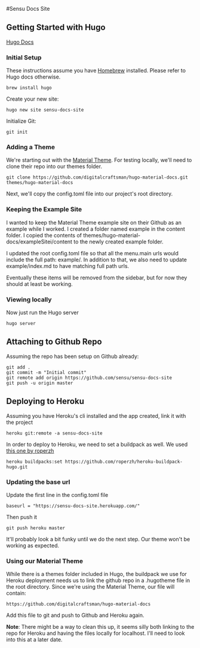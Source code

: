 #Sensu Docs Site

## Getting Started with Hugo
[Hugo Docs](https://gohugo.io/getting-started/installing/)

### Initial Setup
These instructions assume you have [Homebrew](https://brew.sh/) installed. Please refer to Hugo docs otherwise.
```
brew install hugo
```

Create your new site:
```
hugo new site sensu-docs-site
```

Initialize Git:
```
git init
```

### Adding a Theme
We're starting out with the [Material Theme](https://themes.gohugo.io/material-docs/). For testing locally, we'll need to clone their repo into our themes folder.
```
git clone https://github.com/digitalcraftsman/hugo-material-docs.git themes/hugo-material-docs
```
Next, we'll copy the config.toml file into our project's root directory.

### Keeping the Example Site
I wanted to keep the Material Theme example site on their Github as an example while I worked. I created a folder named example in the content folder. I copied the contents of themes/hugo-material-docs/exampleSitei/content to the newly created example folder.

I updated the root config.toml file so that all the menu.main urls would include the full path: example/. In addition to that, we also need to update example/index.md to have matching full path urls. 

Eventually these items will be removed from the sidebar, but for now they should at least be working.

### Viewing locally
Now just run the Hugo server
```
hugo server
```

## Attaching to Github Repo
Assuming the repo has been setup on Github already:
```
git add .
git commit -m "Initial commit"
git remote add origin https://github.com/sensu/sensu-docs-site
git push -u origin master
```

## Deploying to Heroku
Assuming you have Heroku's cli installed and the app created, link it with the project
```
heroku git:remote -a sensu-docs-site
```

In order to deploy to Heroku, we need to set a buildpack as well. We used [this one by roperzh](https://github.com/roperzh/heroku-buildpack-hugo.git)
```
heroku buildpacks:set https://github.com/roperzh/heroku-buildpack-hugo.git
```

### Updating the base url
Update the first line in the config.toml file
```
baseurl = "https://sensu-docs-site.herokuapp.com/"
```

Then push it
```
git push heroku master
```

It'll probably look a bit funky until we do the next step. Our theme won't be working as expected.

### Using our Material Theme
While there is a themes folder included in Hugo, the buildpack we use for Heroku deployment needs us to link the github repo in a .hugotheme file in the root directory. Since we're using the Material Theme, our file will contain:
```
https://github.com/digitalcraftsman/hugo-material-docs
```

Add this file to git and push to Github and Heroku again.

**Note**: There might be a way to clean this up, it seems silly both linking to the repo for Heroku and having the files locally for localhost. I'll need to look into this at a later date.


